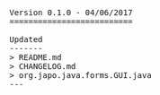 <pre>

Version 0.1.0 - 04/06/2017
==========================

Updated
-------
> README.md
> CHANGELOG.md
> org.japo.java.forms.GUI.java
---

</pre>